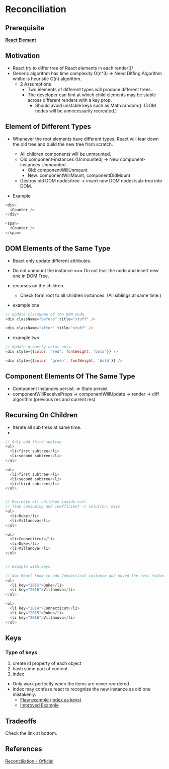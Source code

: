 # Reconciliation

## Prerequisite
[**React Element**](./element.md)

## Motivation
* React try to differ tree of React elements in each render()/
* Generic algorithm has time complexity O(n^3) => Need Diffing Algorithm whihc is heuristic O(n) algorithm.
  * 2 Assumptions
    * Two elements of different types will produce different trees.
    * The developer can hint at which child elements may be stable across different renders with a key prop.
      * Should avoid unstable keys such as Math.random(). (DOM nodes will be unnecessarily recreated.)


## Element of Different Types
* Whenever the root elements have different types, React will tear down the old tree and build the new tree from scratch.
  * All children components will be unmounted.
  * Old component-instances (Unmounted) -> New component-instances Unmounted.
    * Old: componentWillUnmount
    * New: componentWillMount, componentDidMount
  * Destroy old DOM nodes/tree -> insert new DOM nodes/sub-tree into DOM.

* Example

```js
<div>
  <Counter />
</div>

<span>
  <Counter />
</span>
```

## DOM Elements of the Same Type
* React only update different attributes.
* Do not unmount the instance === Do not tear the node and insert new one in DOM Tree.
* recurses on the children.
  * Check form root to all children instances. (All siblings at same time.)

* example one

```js
// Update className of the DOM node.
<div className="before" title="stuff" />

<div className="after" title="stuff" />
```


* example two

```js
// Update property color only.
<div style={{color: 'red', fontWeight: 'bold'}} />

<div style={{color: 'green', fontWeight: 'bold'}} />  
```

## Component Elements Of The Same Type
* Component Instances persist. => State persist
* componentWillReceiveProps -> componentWillUpdate -> render -> diff algorithm (previous res and current res)

## Recursing On Children
* Iterate all sub tress at same time.
*

```js
// Only add third subtree
<ul>
  <li>first subtree</li>
  <li>second subtree</li>
</ul>

<ul>
  <li>first subtree</li>
  <li>second subtree</li>
  <li>third subtree</li>
</ul>


// Recreate all children inside <ul>
// Time consuming and inefficient -> solution: keys
<ul>
  <li>Duke</li>
  <li>Villanova</li>
</ul>

<ul>
  <li>Connecticut</li>
  <li>Duke</li>
  <li>Villanova</li>
</ul>


// Example with keys

// Now React know to add Connecticut instance and moved the rest rather than generate whole new ul
<ul>
  <li key="2015">Duke</li>
  <li key="2016">Villanova</li>
</ul>

<ul>
  <li key="2014">Connecticut</li>
  <li key="2015">Duke</li>
  <li key="2016">Villanova</li>
</ul>
```

## Keys

### Type of keys
1. create id property of each object
2. hash some part of content
3. index
  * Only work perfectly when the items are never reordered.
  * Index may confuse react to recognize the new instance as old one mistakenly.
    * [Flaw example (index as keys)](https://reactjs.org/redirect-to-codepen/reconciliation/index-used-as-key)
    * [Improved Example](https://reactjs.org/redirect-to-codepen/reconciliation/no-index-used-as-key)

## Tradeoffs
Check the link at bottom.


## References
[Reconciliation - Official](https://reactjs.org/docs/reconciliation.html)
